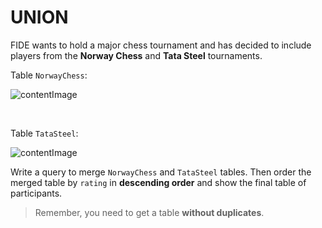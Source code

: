 # UNION

FIDE wants to hold a major chess tournament and has decided to include players from the **Norway Chess** and **Tata Steel** tournaments.

Table `NorwayChess`:  

![contentImage](https://api.sololearn.com/DownloadFile?id=4546)

<br>

Table `TataSteel`:  

![contentImage](https://api.sololearn.com/DownloadFile?id=4548)

Write a query to merge `NorwayChess` and `TataSteel` tables. Then order the merged table by `rating` in **descending order** and show the final table of participants.

>Remember, you need to get a table **without duplicates**.